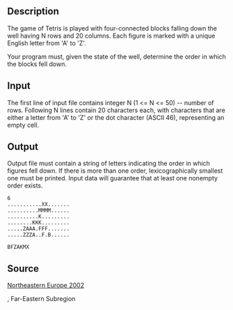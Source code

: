 <h2>Description</h2><p>The game of Tetris is played with four-connected blocks falling down the well having N rows and 20 columns. Each figure is marked with a unique English letter from 'A' to 'Z'. 
</p>Your program must, given the state of the well, determine the order in which the blocks fell down.<h2>Input</h2><p>The first line of input file contains integer N (1 &lt;= N &lt;= 50) -- number of rows. Following N lines contain 20 characters each, with characters that are either a letter from 'A' to 'Z' or the dot character (ASCII 46), representing an empty cell.</p><h2>Output</h2><p>Output file must contain a string of letters indicating the order in which figures fell down. If there is more than one order, lexicographically smallest one must be printed. Input data will guarantee that at least one nonempty order exists.</p><pre><code class="language-input1">6
...........XX.......
..........MMMM......
..........K.........
........KKK.........
.....ZAAA.FFF.......
.....ZZZA..F.B......
</code></pre><pre><code class="language-output1">BFZAKMX</code></pre><h2>Source</h2><a href="searchproblem?field=source&amp;key=Northeastern+Europe+2002">Northeastern Europe 2002</a><p>, Far-Eastern Subregion</p>